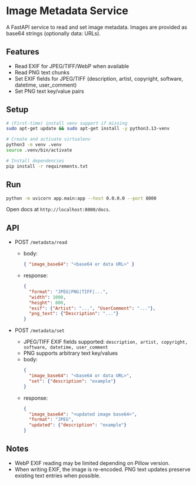 # Image Metadata Service

A FastAPI service to read and set image metadata. Images are provided as base64 strings (optionally data: URLs).

## Features
- Read EXIF for JPEG/TIFF/WebP when available
- Read PNG text chunks
- Set EXIF fields for JPEG/TIFF (description, artist, copyright, software, datetime, user_comment)
- Set PNG text key/value pairs

## Setup

```bash
# (First-time) install venv support if missing
sudo apt-get update && sudo apt-get install -y python3.13-venv

# Create and activate virtualenv
python3 -m venv .venv
source .venv/bin/activate

# Install dependencies
pip install -r requirements.txt
```

## Run

```bash
python -m uvicorn app.main:app --host 0.0.0.0 --port 8000
```

Open docs at `http://localhost:8000/docs`.

## API

- POST `/metadata/read`
  - body:
    ```json
    { "image_base64": "<base64 or data URL>" }
    ```
  - response:
    ```json
    {
      "format": "JPEG|PNG|TIFF|...",
      "width": 1000,
      "height": 800,
      "exif": {"Artist": "...", "UserComment": "..."},
      "png_text": {"Description": "..."}
    }
    ```

- POST `/metadata/set`
  - JPEG/TIFF EXIF fields supported: `description, artist, copyright, software, datetime, user_comment`
  - PNG supports arbitrary text key/values
  - body:
    ```json
    {
      "image_base64": "<base64 or data URL>",
      "set": {"description": "example"}
    }
    ```
  - response:
    ```json
    {
      "image_base64": "<updated image base64>",
      "format": "JPEG",
      "updated": {"description": "example"}
    }
    ```

## Notes
- WebP EXIF reading may be limited depending on Pillow version.
- When writing EXIF, the image is re-encoded. PNG text updates preserve existing text entries when possible.
